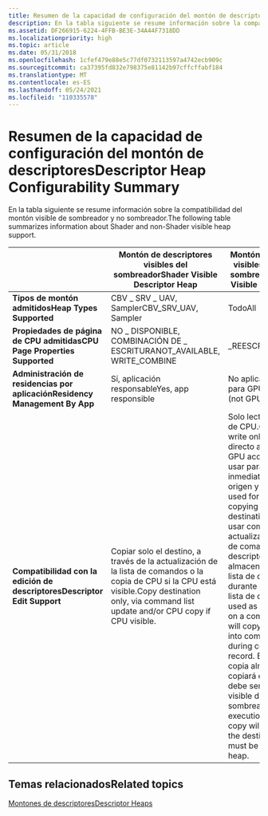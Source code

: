 ```yaml
---
title: Resumen de la capacidad de configuración del montón de descriptores
description: En la tabla siguiente se resume información sobre la compatibilidad del montón visible de sombreador y no sombreador.
ms.assetid: DF266915-6224-4FFB-BE3E-34A44F7318DD
ms.localizationpriority: high
ms.topic: article
ms.date: 05/31/2018
ms.openlocfilehash: 1cfef479e88e5c77df0732113597a4742ecb909c
ms.sourcegitcommit: ca37395fd832e798375e81142b97cffcffabf184
ms.translationtype: MT
ms.contentlocale: es-ES
ms.lasthandoff: 05/24/2021
ms.locfileid: "110335578"
---
```

# <a name="descriptor-heap-configurability-summary"></a><span data-ttu-id="23ecc-103">Resumen de la capacidad de configuración del montón de descriptores</span><span class="sxs-lookup"><span data-stu-id="23ecc-103">Descriptor Heap Configurability Summary</span></span>

<span data-ttu-id="23ecc-104">En la tabla siguiente se resume información sobre la compatibilidad del montón visible de sombreador y no sombreador.</span><span class="sxs-lookup"><span data-stu-id="23ecc-104">The following table summarizes information about Shader and non-Shader visible heap support.</span></span>



|                               | <span data-ttu-id="23ecc-105">Montón de descriptores visibles del sombreador</span><span class="sxs-lookup"><span data-stu-id="23ecc-105">Shader Visible Descriptor Heap</span></span>                                                 | <span data-ttu-id="23ecc-106">Montón de descriptores visibles que no son de sombreador</span><span class="sxs-lookup"><span data-stu-id="23ecc-106">Non Shader Visible Descriptor Heap</span></span>                                                                                                                                                                                                                                                                                                                                  |
|-------------------------------|--------------------------------------------------------------------------------|---------------------------------------------------------------------------------------------------------------------------------------------------------------------------------------------------------------------------------------------------------------------------------------------------------------------------------------------------------------------|
| <span data-ttu-id="23ecc-107">**Tipos de montón admitidos**</span><span class="sxs-lookup"><span data-stu-id="23ecc-107">**Heap Types Supported**</span></span>          | <span data-ttu-id="23ecc-108">CBV \_ SRV \_ UAV, Sampler</span><span class="sxs-lookup"><span data-stu-id="23ecc-108">CBV\_SRV\_UAV, Sampler</span></span>                                                         | <span data-ttu-id="23ecc-109">Todo</span><span class="sxs-lookup"><span data-stu-id="23ecc-109">All</span></span>                                                                                                                                                                                                                                                                                                                                                                 |
| <span data-ttu-id="23ecc-110">**Propiedades de página de CPU admitidas**</span><span class="sxs-lookup"><span data-stu-id="23ecc-110">**CPU Page Properties Supported**</span></span> | <span data-ttu-id="23ecc-111">NO \_ DISPONIBLE, COMBINACIÓN DE \_ ESCRITURA</span><span class="sxs-lookup"><span data-stu-id="23ecc-111">NOT\_AVAILABLE, WRITE\_COMBINE</span></span>                                                 | <span data-ttu-id="23ecc-112">\_REESCRIBA</span><span class="sxs-lookup"><span data-stu-id="23ecc-112">WRITE\_BACK</span></span>                                                                                                                                                                                                                                                                                                                                                         |
| <span data-ttu-id="23ecc-113">**Administración de residencias por aplicación**</span><span class="sxs-lookup"><span data-stu-id="23ecc-113">**Residency Management By App**</span></span>   | <span data-ttu-id="23ecc-114">Sí, aplicación responsable</span><span class="sxs-lookup"><span data-stu-id="23ecc-114">Yes, app responsible</span></span>                                                           | <span data-ttu-id="23ecc-115">No aplicable (no visible para GPU).</span><span class="sxs-lookup"><span data-stu-id="23ecc-115">Not applicable (not GPU visible).</span></span>                                                                                                                                                                                                                                                                                                                                   |
| <span data-ttu-id="23ecc-116">**Compatibilidad con la edición de descriptores**</span><span class="sxs-lookup"><span data-stu-id="23ecc-116">**Descriptor Edit Support**</span></span>       | <span data-ttu-id="23ecc-117">Copiar solo el destino, a través de la actualización de la lista de comandos o la copia de CPU si la CPU está visible.</span><span class="sxs-lookup"><span data-stu-id="23ecc-117">Copy destination only, via command list update and/or CPU copy if CPU visible.</span></span> | <span data-ttu-id="23ecc-118">Solo lectura y escritura de CPU.</span><span class="sxs-lookup"><span data-stu-id="23ecc-118">CPU read and write only.</span></span> <span data-ttu-id="23ecc-119">Sin acceso directo a GPU.</span><span class="sxs-lookup"><span data-stu-id="23ecc-119">No direct GPU access.</span></span> <span data-ttu-id="23ecc-120">Se puede usar para la copia inmediata de CPU (como origen y destino).</span><span class="sxs-lookup"><span data-stu-id="23ecc-120">Can be used for immediate CPU copying (as a source and destination).</span></span> <span data-ttu-id="23ecc-121">Se puede usar como origen de actualización en una lista de comandos: copiará los descriptores en el almacenamiento de la lista de comandos durante el registro de la lista de comandos.</span><span class="sxs-lookup"><span data-stu-id="23ecc-121">Can be used as an update source on a command list – this will copy the descriptors into command list storage during command list record.</span></span> <span data-ttu-id="23ecc-122">En la ejecución, la copia almacenada se copiará en el destino, que debe ser un montón visible del sombreador.</span><span class="sxs-lookup"><span data-stu-id="23ecc-122">On execution, the stored copy will get copied to the destination, which must be a shader visible heap.</span></span> |



 

## <a name="related-topics"></a><span data-ttu-id="23ecc-123">Temas relacionados</span><span class="sxs-lookup"><span data-stu-id="23ecc-123">Related topics</span></span>

<dl> <dt>

[<span data-ttu-id="23ecc-124">Montones de descriptores</span><span class="sxs-lookup"><span data-stu-id="23ecc-124">Descriptor Heaps</span></span>](descriptor-heaps.md)
</dt> </dl>

 

 




